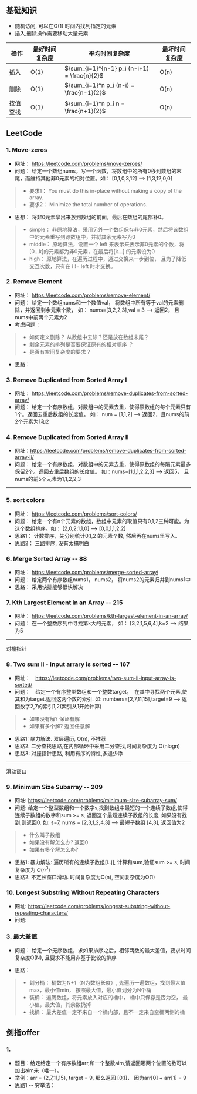 
## 基础知识

- 随机访问, 可以在O(1) 时间内找到指定的元素
- 插入,删除操作需要移动大量元素


操作 | 最好时间复杂度 | 平均时间复杂度 | 最坏时间复杂度
--- | --- | --- | ---
插入 | O(1)  | $\sum_{i=1}^{n-1} p_i (n-i+1) = \frac{n}{2}$ | O(n) 
删除 | O(1) | $\sum_{i=1}^n p_i (n-i) = \frac{n-1}{2}$ | O(n)
按值查找 |  O(1) | $\sum_{i=1}^n p_i n = \frac{n+1}{2}$ | O(n)



## LeetCode

### 1. Move-zeros

- 网址： https://leetcode.com/problems/move-zeroes/
- 问题： 给定一个数组nums，写一个函数，将数组中的所有0移到数组的末尾，而维持其他非0元素的相对位置。如： [0,1,0,3,12] --> [1,3,12,0,0]
> - 要求1： You must do this in-place without making a copy of the array.
> - 要求2： Minimize the total number of operations.


- 思想： 将非0元素拿出来放到数组的前面，最后在数组的尾部补0。
> - simple： 非原地算法，采用另外一个数组保存非0元素，然后将该数组中的元素重写到源数组中，并将其余元素写为0
> - middle： 原地算法，设置一个 left 来表示来表示非0元素的个数，将[0...k]的元素都为非0元素，在最后将[k...] 的元素设为0
> - high： 原地算法，在遍历过程中，通过交换来一步到位， 且为了降低交互次数，只有在 i != left 时才交换。


### 2. Remove Element

- 网址： https://leetcode.com/problems/remove-element/
- 问题： 给定一个数组nums和一个数值val， 将数组中所有等于val的元素删除，并返回剩余元素个数， 如： nums=[3,2,2,3],val = 3 --> 返回2， 且nums中前两个元素为2
- 考虑问题：
> - 如何定义删除？ 从数组中去除？还是放在数组末尾？
> - 剩余元素的排列是否要保证原有的相对顺序 ？
> - 是否有空间复杂度的要求？

- 思路： 

### 3. Remove Duplicated from Sorted Array I

- 网址： https://leetcode.com/problems/remove-duplicates-from-sorted-array/
- 问题： 给定一个有序数组，对数组中的元素去重，使得原数组的每个元素只有1个。返回去重后数组的长度值。 如： num = [1,1,2] --> 返回2，且nums的前2个元素为1和2


### 4. Remove Duplicated from Sorted Array II

- 网址：https://leetcode.com/problems/remove-duplicates-from-sorted-array-ii/
- 问题： 给定一个有序数组，对数组中的元素去重，使得原数组的每隔元素最多保留2个。返回去重后数组的长度值。 如：nums=[1,1,1,2,2,3] --> 返回5， 且nums的前5个元素为1,1,2,2,3

---

### 5. sort colors

- 网址： https://leetcode.com/problems/sort-colors/
- 问题： 给定一个有n个元素的数组，数组中元素的取值只有0,1,2三种可能。为这个数组排序。如： [2,0,2,1,1,0] --> [0,0,1,1,2,2]
- 思路1： 计数排序，先分别统计0,1,2 的元素个数, 然后再在nums里写入。
- 思路2： 三路排序, 没有太搞明白


### 6. Merge Sorted Array  -- 88

- 网址： https://leetcode.com/problems/merge-sorted-array/
- 问题： 给定两个有序数组nums1， nums2， 将nums2的元素归并到nums1中
- 思路： 采用快排能够很快解决


### 7. Kth Largest Element in an Array -- 215

- 网址： https://leetcode.com/problems/kth-largest-element-in-an-array/
- 问题： 在一个整数序列中寻找第k大的元素， 如： [3,2,1,5,6,4],k=2 --> 结果为5

--- 

对撞指针

### 8. Two sum II - Input arrary is sorted  -- 167

- 网址：　https://leetcode.com/problems/two-sum-ii-input-array-is-sorted/
- 问题：　给定一个有序整型数组和一个整数target，　在其中寻找两个元素,使其和为target.返回这两个数的索引. 如: numbers=[2,7,11,15],target=9 --> 返回数字2,7的索引1,2(索引从1开始计算)
> - 如果没有解? 保证有解
> - 如果有多个解? 返回任意解

- 思路1: 暴力解法. 双层遍历, O(n), 不推荐
- 思路2: 二分查找思路,在内部循环中采用二分查找,时间复杂度为 O(nlogn)
- 思路3: 对撞指针思路, 利用有序的特性,多退少添

---
滑动窗口

### 9. Minimum Size Subarray -- 209

- 网址: https://leetcode.com/problems/minimum-size-subarray-sum/
- 问题: 给定一个整型数组和一个数字s,找到数组中最短的一个连续子数组,使得连续子数组的数字和sum >= s, 返回这个最短连续子数组的长度, 如果没有找到,则返回0. 如: s=7, nums = [2,3,1,2,4,3] --> 最短子数组 [4,3], 返回值为2

> - 什么叫子数组
> - 如果没有解怎么办? 返回0
> - 如果有多个解怎么办?

- 思路1: 暴力解法: 遍历所有的连续子数组[i..j], 计算和sum,验证sum >= s, 时间复杂度为 $O(n^3)$
- 思路2: 不定长窗口滑动. 时间复杂度为O(n), 空间复杂度为O(1)


### 10. Longest Substring Without Repeating Characters

- 网址: https://leetcode.com/problems/longest-substring-without-repeating-characters/
- 问题: 



### 3. 最大差值

- 问题： 给定一个无序数组，求如果排序之后，相邻两数的最大差值，要求时间复杂度O(N), 且要求不能用非基于比较的排序

- 思路： 
> - 划分桶： 桶数为N+1（N为数组长度）, 先遍历一遍数组，找到最大值max，最小值min， 按照最大值，最小值划分为N个桶
> - 装桶： 遍历数组，将元素放入对应的桶中， 桶中只保存是否为空， 最小值，最大值，其余数扔掉
> - 找桶： 最大差值一定不来自一个桶内部，且不一定来自空桶两侧的桶

## 剑指offer

### 1. 

- 题目：给定给定一个有序数组arr,和一个整数aim,请返回哪两个位置的数可以加出aim来（唯一）。
- 举例：arr = {2,7,11,15}, target = 9, 那么返回 [0,1]， 因为arr[0] + arr[1] = 9
- 思路1 -- 穷举法：
